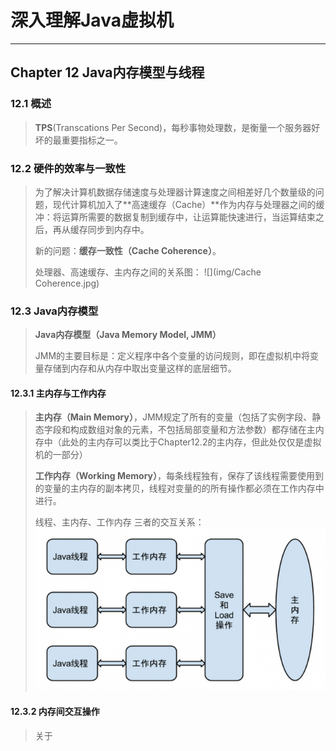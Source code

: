 # 深入理解Java虚拟机 #

---

## Chapter 12 Java内存模型与线程 ##

### 12.1 概述 ###

>
>**TPS**(Transcations Per Second)，每秒事物处理数，是衡量一个服务器好坏的最重要指标之一。

### 12.2 硬件的效率与一致性 ###
>
>为了解决计算机数据存储速度与处理器计算速度之间相差好几个数量级的问题，现代计算机加入了**高速缓存（Cache）**作为内存与处理器之间的缓冲：将运算所需要的数据复制到缓存中，让运算能快速进行，当运算结束之后，再从缓存同步到内存中。
>
>新的问题：**缓存一致性（Cache Coherence）**。
>
>处理器、高速缓存、主内存之间的关系图：
>![](img/Cache Coherence.jpg)

### 12.3 Java内存模型 ###
>
>**Java内存模型（Java Memory Model, JMM）**
>
>JMM的主要目标是：定义程序中各个变量的访问规则，即在虚拟机中将变量存储到内存和从内存中取出变量这样的底层细节。

#### 12.3.1 主内存与工作内存 ####
>**主内存（Main Memory）**，JMM规定了所有的变量（包括了实例字段、静态字段和构成数组对象的元素，不包括局部变量和方法参数）都存储在主内存中（此处的主内存可以类比于Chapter12.2的主内存，但此处仅仅是虚拟机的一部分）
>
>**工作内存（Working Memory）**，每条线程独有，保存了该线程需要使用到的变量的主内存的副本拷贝，线程对变量的的所有操作都必须在工作内存中进行。
>
>线程、主内存、工作内存 三者的交互关系：
>![](img/线程、主内存、工作内存之间的关系.png)

#### 12.3.2 内存间交互操作 ####
>关于 
>